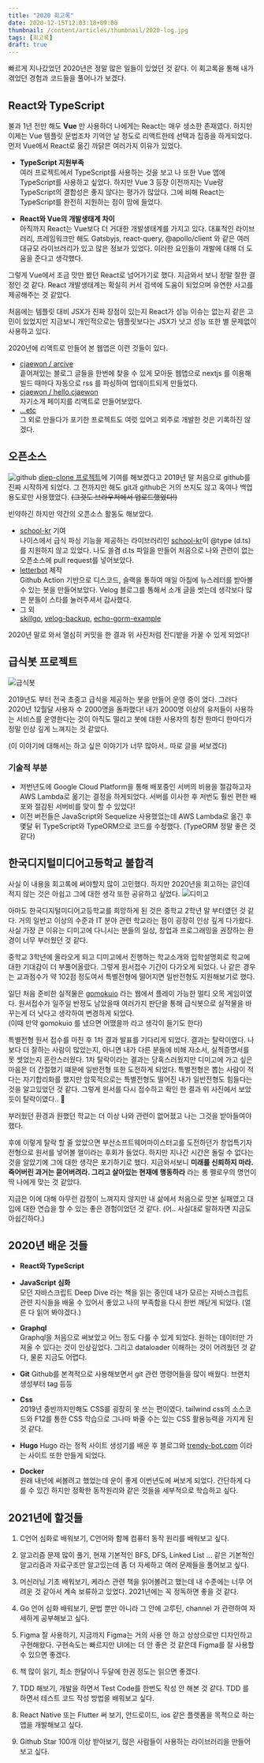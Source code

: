 ```yaml
---
title: "2020 회고록"
date: 2020-12-15T12:03:18+09:00
thumbnail: /content/articles/thumbnail/2020-log.jpg
tags: [회고록]
draft: true
---
```


빠르게 지나갔었던 2020년은 정말 많은 일들이 있었던 것 같다. 이 회고록을 통해 내가 겪었던 경험과 코드들을 풀어나가 보겠다.

## React와 TypeScript
불과 1년 전만 해도 **Vue** 만 사용하더 나에게는 React는 매우 생소한 존재였다. 하지만 이제는 Vue 템플릿 문법조차 기억안 날 정도로 리액트한테 선택과 집중을 하게되었다.
먼저 Vue에서 React로 옮긴 까닭은 여러가지 이유가 있었다. 

- **TypeScript 지원부족**  
여러 프로젝트에서 TypeScript를 사용하는 것을 보고 나 또한 Vue 앱에 TypeScript를 사용하고 싶었다. 하지만 Vue 3 등장 이전까지는 Vue랑 TypeScript의 결합성은 좋지 않다는 평가가 많았다.
그에 비해 React는 TypeScript를 완전히 지원하는 점이 맘에 들었다.

- **React와 Vue의 개발생태계 차이**  
아직까지 React는 Vue보다 더 거대한 개발생태계를 가지고 있다. 대표적인 라이브러리, 프레임워크만 해도 Gatsbyjs, react-query, @apollo/client 와 같은 여러 대규모 라이브러리가 있고
많은 정보가 있었다. 이러한 요인들이 개발에 대해 더 도움을 준다고 생각했다.

그렇게 Vue에서 조금 맛만 봤던 React로 넘어가기로 했다. 지금와서 보니 정말 잘한 결정인 것 같다. React 개발생태계는 확실히 커서 검색에 도움이 되었으며 유연한 사고를 제공해주는 것 같았다. 

처음에는 템플릿 대비 JSX가 진짜 장점이 있는지 React가 성능 이슈는 없는지 같은 고민이
있었지만 지금보니 개인적으로는 템플릿보다는 JSX가 낫고 성능 또한 별 문제없이 사용하고 있다. 

2020년에 리액트로 만들어 본 웹앱은 이런 것들이 있다.
- [cjaewon / arcive](https://github.com/cjaewon/archive)  
흩어져있는 블로그 글들을 한번에 찾을 수 있게 모아둔 웹앱으로 nextjs 를 이용해 빌드 때마다 자동으로 rss 를 파싱하여 업데이트되게 만들었다.
- [cjaewon / hello.cjaewon](https://github.com/cjaewon/hello.cjaewon)  
자기소개 페이지를 리액트로 만들어보았다.
- [...etc]()  
그 외로 만들다가 포기한 프로젝트도 여럿 있어고 외주로 개발한 것은 기록하진 않겠다.

## 오픈소스
![github](/content/articles/2020/git-contributions.png)
[diep-clone 프로젝트](https://github.com/Diep-clone/diep-clone)에 기여를 해보겠다고 2019년 말 처음으로 github를 진짜 시작하게 되었다. 그 전까지만 해도 git과 github은 거의 쓰지도 않고 혹여나 백업용도로만 사용했었다.
~~(그것도 브라우저에서 업로드했었다!)~~

빈약하긴 하지만 약간의 오픈소스 활동도 해보았다.

- [school-kr](https://github.com/leegeunhyeok/school-kr) 기여  
나이스에서 급식 파싱 기능을 제공하는 라이브러리인 [school-kr](https://github.com/leegeunhyeok/school-kr)이 @type (d.ts)를 지원하지 않고 있었다. 나도 쓸겸 d.ts 파일을 만들어 처음으로 나와 관련이 없는 오픈소스에 pull request를 넣어보았다.
- [letterbot](https://github.com/cjaewon/letterbot) 제작  
Github Action 기반으로 디스코드, 슬랙을 통하여 매일 아침에 뉴스레터를 받아볼수 있는 봇을 만들어보았다. Velog 블로그를 통해서 소개 글을 썻는데 생각보다 많은 분들이 스타를 눌러주셔서 감사했다.
- 그 외   
[skillgo](https://github.com/cjaewon/skillgo), [velog-backup](https://github.com/cjaewon/velog-backup), [echo-gorm-example](https://github.com/cjaewon/echo-gorm-example)

2020년 말로 와서 열심히 커밋을 한 결과 위 사진처럼 잔디밭을 가꿀 수 있게 되었다!

## 급식봇 프로젝트
![급식봇](/content/articles/2020/mealbot.png)

2019년도 부터 전국 초중고 급식을 제공하는 봇을 만들어 운영 중이 었다. 그러다 2020년 12월달 사용자 수 2000명을 돌파했다!
내가 2000명 이상의 유저들이 사용하는 서비스를 운영한다는 것이 아직도 떨리고 봇에 대한 사용자의 칭찬 한마디 한마디가 정말 인상 깊게 느껴지는 것 같았다.

(이 이야기에 대해서는 하고 싶은 이야기가 너무 많아서.. 따로 글을 써보겠다)


### 기술적 부분
- 저번년도에 Google Cloud Platform을 통해 배포중인 서버의 비용을 절감하고자 AWS Lambda로 옮기는 결정을 하게되었다. 서버를 이사한 후 저번도 훨씬 편한 배포와 절감된 서버비를 맞이 할 수 있었다!
- 이전 버전들은 JavaScript와 Sequelize 사용했었는데 AWS Lambda로 옮긴 후 몇달 뒤 TypeScript와 TypeORM으로 코드를 수정했다. (TypeORM 정말 좋은 것 같다)

## 한국디지털미디어고등학교 불합격
사실 이 내용을 회고록에 써야할지 많이 고민했다. 하지만 2020년을 회고하는 글인데 적지 않는 것은 아쉽고 그에 대한 생각 또한 공유하고 싶었다.
![디미고](/content/articles/2020/dimigo.png)

아마도 한국디지털미디어고등학교를 희망하게 된 것은 중학교 2학년 말 부터였던 것 같다. 거의 일반고 이상의 수준과 IT 분야 관련 학교라는 점이 굉장히 인상 깊게 다가왔다. 사실 가장 큰 이유는 디미고에 다니시는 분들의 일상, 창업과 프로그래밍을 권장하는 환경이 너무 부러웠던 것 같다.

중학교 3학년에 올라오게 되고 디미고에서 진행하는 학교소개와 입학설명회로 학교에 대한 기대감이 더 부풀어올랐다. 그렇게 원서접수 기간이 다가오게 되었다. 나 같은 경우는 교과점수가 약 102점 정도여서 특별전형에 떨어지면 일반전형도 지원해보기로 했다.

일단 처음 준비한 실적물은 [gomokuio](https://gomokuio.herokuapp.com/) 라는 웹에서 플레이 가능한 멀티 오목 게임이였다. 원서접수가 일주일 반정도 남았을때 여러가지 판단을 통해 급식봇으로 실적물을 바꾸는게 더 낫다고 생각하여 변경하게 되었다.  
(이때 만약 gomokuio 를 냈으면 어땠을까 라고 생각이 들기도 한다)

특별전형 원서 접수를 마친 후 1차 결과 발표를 기다리게 되었다. 결과는 탈락이였다. 나보다 더 잘하는 사람이 많았는지, 아니면 내가 다른 분들에 비해 자소서, 실적증명서를 못 썻었는지 혼란스러웠다. 1차 탈락이라는 결과는 당혹스러웠지만 디미고에 가고 싶은 마음은 더 간절했기 떄문에 일반전형 또한 도전하게 되었다. 특별전형은 뽑는 사람이 적다는 자기합리화를 했지만 암묵적으로는 특별전형도 떨어진 내가 일반전형도 힘들다는 것을 알고있었던 것 같다. 그렇게 원서를 다시 접수하고 확인 한 결과 위 사진에서 보았듯이 탈락이였다.. 🥴

부러웠던 환경과 원했던 학교는 더 이상 나와 관련이 없어졌고 나는 그것을 받아들여야했다. 

후에 이렇게 탈락 할 줄 았았으면 부산소프트웨어마이스터고를 도전하던가 창업특기자전형으로 원서를 넣어볼 껄이라는 후회가 들었다. 하지만 지나간 시간은 돌릴 수 없다는 것을 알았기에 그에 대한 생각은 포기하기로 했다. 지금와서보니 **미래를 신뢰하지 마라. 죽어버린 과거는 묻어버려라. 그리고 살아있는 현재에 행동하라** 라는 롱 펠로우의 명언이 딱 나에게 맞는 것 같았다.

지금은 이에 대해 아무런 감정이 느껴지지 않지만 내 삶에서 처음으로 맛본 실패였고 대입에 대한 연습을 할 수 있는 좋은 경험이었던 것 같다. (어.. 사실대로 말하자면 지금도 아쉽긴하다.)

## 2020년 배운 것들
- **React와 TypeScript**

- **JavaScript 심화**   
모던 자바스크립트 Deep Dive 라는 책을 읽는 중인데 내가 모르는 자바스크립트 관련 지식들을 배울 수 있어서 좋았고 나의 부족함을 다시 한번 깨닫게 되었다. (얼른 다 읽어 봐야겠다.)

- **Graphql**  
Graphql을 처음으로 써보았고 어느 정도 다룰 수 있게 되었다. 원하는 데이터만 가져올 수 있다는 것이 인상깊었다. 그리고 dataloader 이해하는 것이 어려웠던 것 같다, 물론 지금도 어렵다.

- **Git**
Github를 본격적으로 사용해보면서 git 관련 명령어들을 많이 배웠다. 브랜치 생성부터 tag 등등

- **Css**  
2019년 중반까지만해도 CSS를 굉장히 못 쓰는 편이였다. tailwind css의 소스코드와 F12를 통한 CSS 학습으로 그나마 봐줄 수는 있는 CSS 활용능력을 가지게 된 것 같다.

- **Hugo**
Hugo 라는 정적 사이트 생성기를 배운 후 블로그와 [trendy-bot.com](https://trendy-bot.com/) 이라는 사이트 또한 만들게 되었다.

- **Docker**  
원래 내년에 써볼려고 했었는데 운이 좋게 이번년도에 써보게 되었다. 간단하게 다를 수 있긴 하지만 정확한 동작원리와 같은 것들을 세부적으로 학습하고 싶다.

## 2021년에 할것들
1. C언어 심화로 배워보기, C언어와 함께 컴퓨터 동작 원리를 배워보고 싶다.  

2. 알고리즘 문제 많이 풀기, 현재 기본적인 BFS, DFS, Linked List ... 같은 기본적인 알고리즘과 자료구조만 알고있는데 좀 더 자세하고 여러 문제들을 풀어보고 싶다.

3. 머신러닝 기초 배워보기, 케라스 관련 책을 읽어볼려고 했는데 내 수준에는 너무 어려운 것 같아서 계속 보류하고 있었다. 2021년에는 꼭 정독하면 좋을 것 같다.

4. Go 언어 심화 배워보기, 문법 뿐만 아니라 그 안에 고루틴, channel 가 관련하여 자세하게 공부해보고 싶다.

5. Figma 잘 사용하기, 지금까지 Figma는 거의 사용 안 하고 상상으로만 디자인하고 구현해왔다. 구현속도는 빠르지만 UI에는 더 안 좋은 것 같은데 Figma를 잘 사용할 수 있으면 좋겠다.

6. 책 많이 읽기, 최소 한달이나 두달에 한권 정도는 읽으면 좋겠다.

7. TDD 해보기, 개발을 하면서 Test Code를 한번도 작성 안 해본 것 같다. TDD 를 하면서 테스트 코드 작성 방법을 배워보고 싶다.

8. React Native 또는 Flutter 써 보기, 안드로이드, ios 같은 플랫폼을 목적으로 하는 앱을 개발해보고 싶다.

9. Github Star 100개 이상 받아보기, 많은 사람들이 사용하는 라이브러리을 만들어보고 싶다.